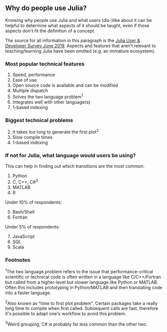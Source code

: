 ## Why do people use Julia?

Knowing why people use Julia and what users (dis-)like about it can be helpful to determine what aspects of it should be taught, even if those aspects don't fit the definition of a concept.

The source for all information in this paragraph is the [Julia User & Developer Survey June 2019](https://julialang.org/blog/2019/08/2019-julia-survey). Aspects and features that aren't relevant to teaching/learning Julia have been omitted (e.g. an immature ecosystem).

### Most popular technical features

1. Speed, performance
2. Ease of use
3. Open source code is available and can be modified
4. Multiple dispatch
5. Solves the two language problem<sup>1</sup>
6. Integrates well with other language(s)
7. 1-based indexing

### Biggest technical problems

2. It takes too long to generate the first plot<sup>2</sup>
3. Slow compile times
4. 1-based indexing

### If not for Julia, what language would users be using?

This can help in finding out which transitions are the most common.

1. Python
2. C, C++, C#<sup>3</sup>
3. MATLAB
4. R

Under 10% of respondents:

5. Bash/Shell
6. Fortran

Under 5% of respondents:

7. JavaScript
8. SQL
9. Scala

### Footnotes

<sup>1</sup>The two language problem refers to the issue that performance-critical scientific or technical code is often written in a language like C/C++/Fortran but called from a higher-level but slower language like Python or MATLAB. Often this includes prototyping in Python/MATLAB and then translating code into a faster language.

<sup>2</sup>Also known as "time to first plot problem". Certain packages take a really long time to compile when first called. Subsequent calls are fast, therefore it's possible to adapt one's workflow to avoid this problem.

<sup>3</sup>Weird grouping, C# is probably far less common than the other two.

